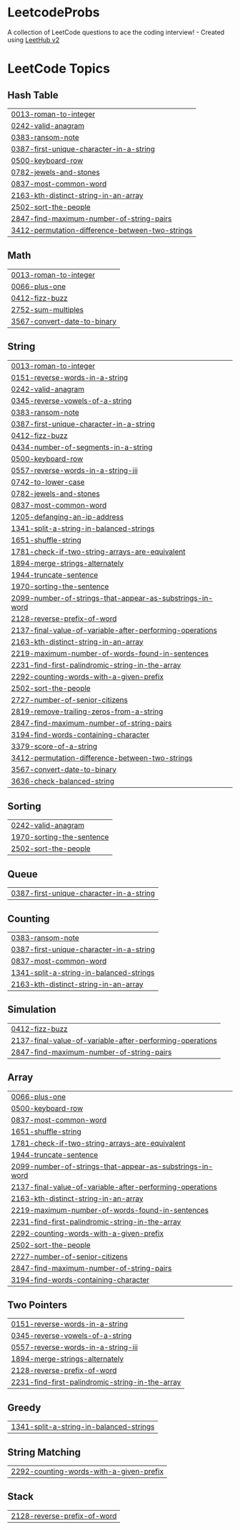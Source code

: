 # LeetcodeProbs
A collection of LeetCode questions to ace the coding interview! - Created using [LeetHub v2](https://github.com/arunbhardwaj/LeetHub-2.0)

<!---LeetCode Topics Start-->
# LeetCode Topics
## Hash Table
|  |
| ------- |
| [0013-roman-to-integer](https://github.com/Faslath-VK/LeetcodeProbs/tree/master/0013-roman-to-integer) |
| [0242-valid-anagram](https://github.com/Faslath-VK/LeetcodeProbs/tree/master/0242-valid-anagram) |
| [0383-ransom-note](https://github.com/Faslath-VK/LeetcodeProbs/tree/master/0383-ransom-note) |
| [0387-first-unique-character-in-a-string](https://github.com/Faslath-VK/LeetcodeProbs/tree/master/0387-first-unique-character-in-a-string) |
| [0500-keyboard-row](https://github.com/Faslath-VK/LeetcodeProbs/tree/master/0500-keyboard-row) |
| [0782-jewels-and-stones](https://github.com/Faslath-VK/LeetcodeProbs/tree/master/0782-jewels-and-stones) |
| [0837-most-common-word](https://github.com/Faslath-VK/LeetcodeProbs/tree/master/0837-most-common-word) |
| [2163-kth-distinct-string-in-an-array](https://github.com/Faslath-VK/LeetcodeProbs/tree/master/2163-kth-distinct-string-in-an-array) |
| [2502-sort-the-people](https://github.com/Faslath-VK/LeetcodeProbs/tree/master/2502-sort-the-people) |
| [2847-find-maximum-number-of-string-pairs](https://github.com/Faslath-VK/LeetcodeProbs/tree/master/2847-find-maximum-number-of-string-pairs) |
| [3412-permutation-difference-between-two-strings](https://github.com/Faslath-VK/LeetcodeProbs/tree/master/3412-permutation-difference-between-two-strings) |
## Math
|  |
| ------- |
| [0013-roman-to-integer](https://github.com/Faslath-VK/LeetcodeProbs/tree/master/0013-roman-to-integer) |
| [0066-plus-one](https://github.com/Faslath-VK/LeetcodeProbs/tree/master/0066-plus-one) |
| [0412-fizz-buzz](https://github.com/Faslath-VK/LeetcodeProbs/tree/master/0412-fizz-buzz) |
| [2752-sum-multiples](https://github.com/Faslath-VK/LeetcodeProbs/tree/master/2752-sum-multiples) |
| [3567-convert-date-to-binary](https://github.com/Faslath-VK/LeetcodeProbs/tree/master/3567-convert-date-to-binary) |
## String
|  |
| ------- |
| [0013-roman-to-integer](https://github.com/Faslath-VK/LeetcodeProbs/tree/master/0013-roman-to-integer) |
| [0151-reverse-words-in-a-string](https://github.com/Faslath-VK/LeetcodeProbs/tree/master/0151-reverse-words-in-a-string) |
| [0242-valid-anagram](https://github.com/Faslath-VK/LeetcodeProbs/tree/master/0242-valid-anagram) |
| [0345-reverse-vowels-of-a-string](https://github.com/Faslath-VK/LeetcodeProbs/tree/master/0345-reverse-vowels-of-a-string) |
| [0383-ransom-note](https://github.com/Faslath-VK/LeetcodeProbs/tree/master/0383-ransom-note) |
| [0387-first-unique-character-in-a-string](https://github.com/Faslath-VK/LeetcodeProbs/tree/master/0387-first-unique-character-in-a-string) |
| [0412-fizz-buzz](https://github.com/Faslath-VK/LeetcodeProbs/tree/master/0412-fizz-buzz) |
| [0434-number-of-segments-in-a-string](https://github.com/Faslath-VK/LeetcodeProbs/tree/master/0434-number-of-segments-in-a-string) |
| [0500-keyboard-row](https://github.com/Faslath-VK/LeetcodeProbs/tree/master/0500-keyboard-row) |
| [0557-reverse-words-in-a-string-iii](https://github.com/Faslath-VK/LeetcodeProbs/tree/master/0557-reverse-words-in-a-string-iii) |
| [0742-to-lower-case](https://github.com/Faslath-VK/LeetcodeProbs/tree/master/0742-to-lower-case) |
| [0782-jewels-and-stones](https://github.com/Faslath-VK/LeetcodeProbs/tree/master/0782-jewels-and-stones) |
| [0837-most-common-word](https://github.com/Faslath-VK/LeetcodeProbs/tree/master/0837-most-common-word) |
| [1205-defanging-an-ip-address](https://github.com/Faslath-VK/LeetcodeProbs/tree/master/1205-defanging-an-ip-address) |
| [1341-split-a-string-in-balanced-strings](https://github.com/Faslath-VK/LeetcodeProbs/tree/master/1341-split-a-string-in-balanced-strings) |
| [1651-shuffle-string](https://github.com/Faslath-VK/LeetcodeProbs/tree/master/1651-shuffle-string) |
| [1781-check-if-two-string-arrays-are-equivalent](https://github.com/Faslath-VK/LeetcodeProbs/tree/master/1781-check-if-two-string-arrays-are-equivalent) |
| [1894-merge-strings-alternately](https://github.com/Faslath-VK/LeetcodeProbs/tree/master/1894-merge-strings-alternately) |
| [1944-truncate-sentence](https://github.com/Faslath-VK/LeetcodeProbs/tree/master/1944-truncate-sentence) |
| [1970-sorting-the-sentence](https://github.com/Faslath-VK/LeetcodeProbs/tree/master/1970-sorting-the-sentence) |
| [2099-number-of-strings-that-appear-as-substrings-in-word](https://github.com/Faslath-VK/LeetcodeProbs/tree/master/2099-number-of-strings-that-appear-as-substrings-in-word) |
| [2128-reverse-prefix-of-word](https://github.com/Faslath-VK/LeetcodeProbs/tree/master/2128-reverse-prefix-of-word) |
| [2137-final-value-of-variable-after-performing-operations](https://github.com/Faslath-VK/LeetcodeProbs/tree/master/2137-final-value-of-variable-after-performing-operations) |
| [2163-kth-distinct-string-in-an-array](https://github.com/Faslath-VK/LeetcodeProbs/tree/master/2163-kth-distinct-string-in-an-array) |
| [2219-maximum-number-of-words-found-in-sentences](https://github.com/Faslath-VK/LeetcodeProbs/tree/master/2219-maximum-number-of-words-found-in-sentences) |
| [2231-find-first-palindromic-string-in-the-array](https://github.com/Faslath-VK/LeetcodeProbs/tree/master/2231-find-first-palindromic-string-in-the-array) |
| [2292-counting-words-with-a-given-prefix](https://github.com/Faslath-VK/LeetcodeProbs/tree/master/2292-counting-words-with-a-given-prefix) |
| [2502-sort-the-people](https://github.com/Faslath-VK/LeetcodeProbs/tree/master/2502-sort-the-people) |
| [2727-number-of-senior-citizens](https://github.com/Faslath-VK/LeetcodeProbs/tree/master/2727-number-of-senior-citizens) |
| [2819-remove-trailing-zeros-from-a-string](https://github.com/Faslath-VK/LeetcodeProbs/tree/master/2819-remove-trailing-zeros-from-a-string) |
| [2847-find-maximum-number-of-string-pairs](https://github.com/Faslath-VK/LeetcodeProbs/tree/master/2847-find-maximum-number-of-string-pairs) |
| [3194-find-words-containing-character](https://github.com/Faslath-VK/LeetcodeProbs/tree/master/3194-find-words-containing-character) |
| [3379-score-of-a-string](https://github.com/Faslath-VK/LeetcodeProbs/tree/master/3379-score-of-a-string) |
| [3412-permutation-difference-between-two-strings](https://github.com/Faslath-VK/LeetcodeProbs/tree/master/3412-permutation-difference-between-two-strings) |
| [3567-convert-date-to-binary](https://github.com/Faslath-VK/LeetcodeProbs/tree/master/3567-convert-date-to-binary) |
| [3636-check-balanced-string](https://github.com/Faslath-VK/LeetcodeProbs/tree/master/3636-check-balanced-string) |
## Sorting
|  |
| ------- |
| [0242-valid-anagram](https://github.com/Faslath-VK/LeetcodeProbs/tree/master/0242-valid-anagram) |
| [1970-sorting-the-sentence](https://github.com/Faslath-VK/LeetcodeProbs/tree/master/1970-sorting-the-sentence) |
| [2502-sort-the-people](https://github.com/Faslath-VK/LeetcodeProbs/tree/master/2502-sort-the-people) |
## Queue
|  |
| ------- |
| [0387-first-unique-character-in-a-string](https://github.com/Faslath-VK/LeetcodeProbs/tree/master/0387-first-unique-character-in-a-string) |
## Counting
|  |
| ------- |
| [0383-ransom-note](https://github.com/Faslath-VK/LeetcodeProbs/tree/master/0383-ransom-note) |
| [0387-first-unique-character-in-a-string](https://github.com/Faslath-VK/LeetcodeProbs/tree/master/0387-first-unique-character-in-a-string) |
| [0837-most-common-word](https://github.com/Faslath-VK/LeetcodeProbs/tree/master/0837-most-common-word) |
| [1341-split-a-string-in-balanced-strings](https://github.com/Faslath-VK/LeetcodeProbs/tree/master/1341-split-a-string-in-balanced-strings) |
| [2163-kth-distinct-string-in-an-array](https://github.com/Faslath-VK/LeetcodeProbs/tree/master/2163-kth-distinct-string-in-an-array) |
## Simulation
|  |
| ------- |
| [0412-fizz-buzz](https://github.com/Faslath-VK/LeetcodeProbs/tree/master/0412-fizz-buzz) |
| [2137-final-value-of-variable-after-performing-operations](https://github.com/Faslath-VK/LeetcodeProbs/tree/master/2137-final-value-of-variable-after-performing-operations) |
| [2847-find-maximum-number-of-string-pairs](https://github.com/Faslath-VK/LeetcodeProbs/tree/master/2847-find-maximum-number-of-string-pairs) |
## Array
|  |
| ------- |
| [0066-plus-one](https://github.com/Faslath-VK/LeetcodeProbs/tree/master/0066-plus-one) |
| [0500-keyboard-row](https://github.com/Faslath-VK/LeetcodeProbs/tree/master/0500-keyboard-row) |
| [0837-most-common-word](https://github.com/Faslath-VK/LeetcodeProbs/tree/master/0837-most-common-word) |
| [1651-shuffle-string](https://github.com/Faslath-VK/LeetcodeProbs/tree/master/1651-shuffle-string) |
| [1781-check-if-two-string-arrays-are-equivalent](https://github.com/Faslath-VK/LeetcodeProbs/tree/master/1781-check-if-two-string-arrays-are-equivalent) |
| [1944-truncate-sentence](https://github.com/Faslath-VK/LeetcodeProbs/tree/master/1944-truncate-sentence) |
| [2099-number-of-strings-that-appear-as-substrings-in-word](https://github.com/Faslath-VK/LeetcodeProbs/tree/master/2099-number-of-strings-that-appear-as-substrings-in-word) |
| [2137-final-value-of-variable-after-performing-operations](https://github.com/Faslath-VK/LeetcodeProbs/tree/master/2137-final-value-of-variable-after-performing-operations) |
| [2163-kth-distinct-string-in-an-array](https://github.com/Faslath-VK/LeetcodeProbs/tree/master/2163-kth-distinct-string-in-an-array) |
| [2219-maximum-number-of-words-found-in-sentences](https://github.com/Faslath-VK/LeetcodeProbs/tree/master/2219-maximum-number-of-words-found-in-sentences) |
| [2231-find-first-palindromic-string-in-the-array](https://github.com/Faslath-VK/LeetcodeProbs/tree/master/2231-find-first-palindromic-string-in-the-array) |
| [2292-counting-words-with-a-given-prefix](https://github.com/Faslath-VK/LeetcodeProbs/tree/master/2292-counting-words-with-a-given-prefix) |
| [2502-sort-the-people](https://github.com/Faslath-VK/LeetcodeProbs/tree/master/2502-sort-the-people) |
| [2727-number-of-senior-citizens](https://github.com/Faslath-VK/LeetcodeProbs/tree/master/2727-number-of-senior-citizens) |
| [2847-find-maximum-number-of-string-pairs](https://github.com/Faslath-VK/LeetcodeProbs/tree/master/2847-find-maximum-number-of-string-pairs) |
| [3194-find-words-containing-character](https://github.com/Faslath-VK/LeetcodeProbs/tree/master/3194-find-words-containing-character) |
## Two Pointers
|  |
| ------- |
| [0151-reverse-words-in-a-string](https://github.com/Faslath-VK/LeetcodeProbs/tree/master/0151-reverse-words-in-a-string) |
| [0345-reverse-vowels-of-a-string](https://github.com/Faslath-VK/LeetcodeProbs/tree/master/0345-reverse-vowels-of-a-string) |
| [0557-reverse-words-in-a-string-iii](https://github.com/Faslath-VK/LeetcodeProbs/tree/master/0557-reverse-words-in-a-string-iii) |
| [1894-merge-strings-alternately](https://github.com/Faslath-VK/LeetcodeProbs/tree/master/1894-merge-strings-alternately) |
| [2128-reverse-prefix-of-word](https://github.com/Faslath-VK/LeetcodeProbs/tree/master/2128-reverse-prefix-of-word) |
| [2231-find-first-palindromic-string-in-the-array](https://github.com/Faslath-VK/LeetcodeProbs/tree/master/2231-find-first-palindromic-string-in-the-array) |
## Greedy
|  |
| ------- |
| [1341-split-a-string-in-balanced-strings](https://github.com/Faslath-VK/LeetcodeProbs/tree/master/1341-split-a-string-in-balanced-strings) |
## String Matching
|  |
| ------- |
| [2292-counting-words-with-a-given-prefix](https://github.com/Faslath-VK/LeetcodeProbs/tree/master/2292-counting-words-with-a-given-prefix) |
## Stack
|  |
| ------- |
| [2128-reverse-prefix-of-word](https://github.com/Faslath-VK/LeetcodeProbs/tree/master/2128-reverse-prefix-of-word) |
<!---LeetCode Topics End-->